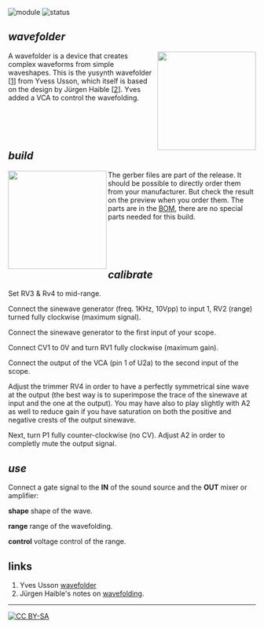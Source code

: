 ![module](https://img.shields.io/badge/module-other-yellow)
![status](https://img.shields.io/badge/status-work%20in%20progress-orange)

## *wavefolder*

<a href="https://spielhuus.github.io/elektrophon/images/wavefolder-panel.jpg"><img width="200" align="right" src="https://spielhuus.github.io/elektrophon/images/wavefolder-logo_tmb.jpg"></a> A wavefolder is a device that creates complex waveforms from simple waveshapes. This is the yusynth wavefolder \[[1]\] from Yvess Usson, which itself is based on the design by Jürgen Haible \[[2]\]. Yves added a VCA to control the wavefolding.<br/><br/><br/><br/><br/>

## *build*

<a href="https://spielhuus.github.io/elektrophon/images/wavefolder-side.jpg"><img width="200" align="left" src="https://spielhuus.github.io/elektrophon/images/wavefolder-side_tmb.jpg"></a> The gerber files are part of the release. It should be possible to directly order them from your manufacturer. But check the result on the preview when you order them. The parts are in the [BOM](BOM.md), there are no special parts needed for this build. <br/><br/><br/><br/><br/>

## *calibrate*

Set RV3 & Rv4 to mid-range.

Connect the sinewave generator (freq. 1KHz, 10Vpp) to input 1, RV2 (range) turned fully clockwise (maximum signal).

Connect the sinewave generator to the first input of your scope.

Connect CV1 to 0V and turn RV1 fully clockwise (maximum gain).

Connect the output of the VCA (pin 1 of U2a) to the second input of the scope.

Adjust the trimmer RV4 in order to have a perfectly symmetrical sine wave at the output (the best way is to superimpose the 
trace of the sinewave at input and the one at the output). You may have also to play slightly with A2 as well to reduce gain if you have saturation on both the positive and negative crests of the output sinewave.

Next, turn P1 fully counter-clockwise (no CV). Adjust A2 in order to completly mute the output signal.

## *use*

Connect a gate signal to the **IN** of the sound source and the **OUT** mixer or amplifier:

**shape** shape of the wave.

**range** range of the wavefolding.

**control** voltage control of the range.

## links

1) Yves Usson [wavefolder][1]
2) Jürgen Haible's notes on [wavefolding][2].

---
[![CC BY-SA](https://licensebuttons.net/l/by-sa/3.0/88x31.png)](https://creativecommons.org/licenses/by-sa/4.0/)

[1]: http://www.yusynth.net/Modular/EN/WAVEFOLDER/index.html
[2]: http://jhaible.com/legacy/jh_wavefolder.html

